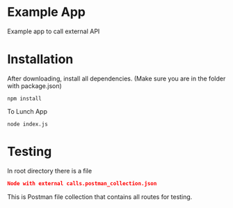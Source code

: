 # Example App

Example app to call external API

# Installation

After downloading, install all dependencies. (Make sure you are in the folder with package.json)

```npm
npm install
```

To Lunch App

```npm
node index.js
```

# Testing

In root directory there is a file

```json
Node with external calls.postman_collection.json
```

This is Postman file collection that contains all routes for testing.
